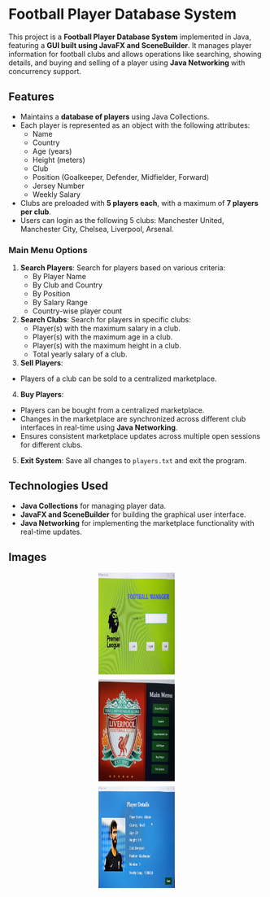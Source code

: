 # Football Player Database System

This project is a **Football Player Database System** implemented in Java, featuring a **GUI built using JavaFX and SceneBuilder**. It manages player information for football clubs and allows operations like searching, showing details, and buying and selling of a player using **Java Networking** with concurrency support.

## Features

- Maintains a **database of players** using Java Collections.
- Each player is represented as an object with the following attributes:
  - Name
  - Country
  - Age (years)
  - Height (meters)
  - Club
  - Position (Goalkeeper, Defender, Midfielder, Forward)
  - Jersey Number
  - Weekly Salary
- Clubs are preloaded with **5 players each**, with a maximum of **7 players per club**.
- Users can login as the following 5 clubs: Manchester United, Manchester City, Chelsea, Liverpool, Arsenal.

### Main Menu Options
1. **Search Players**: Search for players based on various criteria:
   - By Player Name
   - By Club and Country
   - By Position
   - By Salary Range
   - Country-wise player count
2. **Search Clubs**: Search for players in specific clubs:
   - Player(s) with the maximum salary in a club.
   - Player(s) with the maximum age in a club.
   - Player(s) with the maximum height in a club.
   - Total yearly salary of a club.
3. **Sell Players**: 
  - Players of a club can be sold to a centralized marketplace.
4. **Buy Players**:
  - Players can be bought from a centralized marketplace.
  - Changes in the marketplace are synchronized across different club interfaces in real-time using **Java Networking**.
  - Ensures consistent marketplace updates across multiple open sessions for different clubs.
5. **Exit System**: Save all changes to `players.txt` and exit the program.

## Technologies Used
- **Java Collections** for managing player data.
- **JavaFX and SceneBuilder** for building the graphical user interface.
- **Java Networking** for implementing the marketplace functionality with real-time updates.

## Images
<div style="display: flex; flex-direction: column; align-items: center; gap: 10px;">
    <img src="Login1.jpg" alt="Login" width="150" height="200">
    <img src="Club_Home1.jpg" alt="Club Home" width="150" height="200">
    <img src="Player_Details1.jpg" alt="Player Details" width="150" height="200">
</div>
